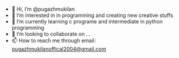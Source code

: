 - 👋 Hi, I’m @pugazhmukilan
- 👀 I’m interested in in programming and creating new creative stuffs
- 🌱 I’m currently learning c programe and intermediate in python programming
- 💞️ I’m looking to collaborate on ...
- 📫 How to reach me through email: pugazhmukilanoffical2004@gmail.com

<!---
pugazhmukilan/pugazhmukilan is a ✨ special ✨ repository because its `README.md` (this file) appears on your GitHub profile.
You can click the Preview link to take a look at your changes.
--->
